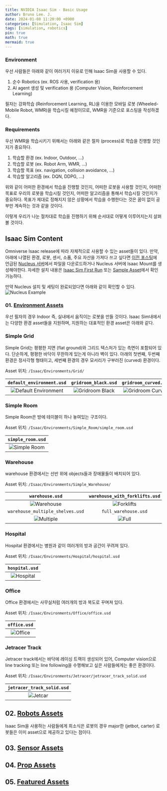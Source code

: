 ```yaml
---
title: NVIDIA Isaac Sim - Basic Usage
author: Bruno Lee. J.
date: 2024-01-08 11:20:00 +0900
categories: [Simulation, Isaac Sim]
tags: [simulation, robotics]
pin: true
math: true
mermaid: true
---
```


### Environment
우선 사람들은 아래와 같이 여러가지 이유로 인해 Isaac Sim을 사용할 수 있다.
1. 순수 Robotics (ex. ROS 사용, verification 용)
2. AI agent 생성 및 verification 용 (Computer Vision, Reinforcement Learning)

필자는 강화학습 (Reinforcement Learning, RL)을 이용한 모바일 로봇 (Wheeled-Mobile Robot, WMR)을 학습시킬 예정이므로, WMR을 기준으로 포스팅을 작성하겠다.

### Requirements
우선 WMR을 학습시키기 위해서는 아래와 같은 절차 (process)로 학습을 진행할 것인지가 중요하다.
1. 학습할 환경 (ex. Indoor, Outdoor, ...)
2. 학습할 로봇 (ex. Robot Arm, WMR, ...)
3. 학습할 목표 (ex. navigation, collision avoidance, ...)
4. 학습할 알고리즘 (ex. DQN, DDPG, ...)

위와 같이 어떠한 환경에서 학습을 진행할 것인지, 어떠한 로봇을 사용할 것인지, 어떠한 목표로 우리의 로봇을 학습시킬 것인지, 어떠한 알고리즘을 통해서 학습시킬 것인지가 중요하다. 목표가 제대로 정해지지 않은 상황에서 학습을 수행한다는 것은 꿈이 없이 공부만 계속하는 것과 같을 것이다.

이렇게 우리가 나눈 절차대로 학습을 진행하기 위해 순서대로 어떻게 이루어지는지 살펴볼 것이다.

## Isaac Sim Content
Omniverse Isaac release에 따라 자체적으로 사용할 수 있는 asset들이 있다. 만약, 아래에 나열된 환경, 로봇, 센서, 소품, 주요 자산을 가져다 쓰고 싶다면 [이전 포스팅](https://brunoleej.github.io/posts/isaac-sim1/)에 언급된 [Nucleus 서버](https://docs.omniverse.nvidia.com/nucleus/latest/index.html)에서 파일을 다운로드하거나 Nucleus 서버에 Isaac Mount를 생성해야한다. 자세한 설치 내용은 [Isaac Sim First Run](https://docs.omniverse.nvidia.com/isaacsim/latest/installation/install_workstation.html#isaac-sim-setup-native-main) 또는 [Sample Asset](https://docs.omniverse.nvidia.com/isaacsim/latest/installation/install_faq.html#isaac-sim-setup-nucleus-add-assets-mount)에서 확인가능하다.

만약 Nucleus 설치 및 세팅이 완료되었다면 아래와 같이 확인할 수 있다.
![Nucleus Example](https://github.com/brunoleej/brunoleej.github.io/blob/main/assets/img/nucleus_example.PNG?raw=true)

### 01. [Environment Assets](https://docs.omniverse.nvidia.com/isaacsim/latest/features/environment_setup/assets/usd_assets_environments.html)
우선 필자의 경우 Indoor 즉, 실내에서 움직이는 로봇을 만들 것이다. Isaac Sim내에서는 다양한 환경 asset들을 지원하며, 지원하는 대표적인 환경 asset은 아래와 같다.

### Simple Grid

Simple Grid는 평평한 지면 (flat ground)와 그리드 텍스처가 있는 측면이 포함되어 있다. 단순하게, 평평한 바닥이 무한하게 있는게 아니라 벽이 있다. 아래의 첫번째, 두번째 환경은 정사각형 형태이고, 세번쨰 환경의 경우 모서리가 구부러진 (curved) 환경이다.

Asset 위치: `/Isaac/Environments/Grid/`

|                                                    `default_environment.usd`                                                     |                                                  `gridroom_black.usd`                                                    |                                                   `gridroom_curved.usd`                                                    |
|:------------------------------------------------------------------------------------------------------------------------------:|:-----------------------------------------------------------------------------------------------------------------------:|:------------------------------------------------------------------------------------------------------------------------:|
|  ![Default Environment](https://github.com/brunoleej/brunoleej.github.io/blob/main/assets/img/default_grid_room.png?raw=true)  |  ![Gridroom Black](https://github.com/brunoleej/brunoleej.github.io/blob/main/assets/img/gridroom_black.png?raw=true)   |  ![Gridroom Curved](https://github.com/brunoleej/brunoleej.github.io/blob/main/assets/img/gridroom_curved.png?raw=true)  |

### Simple Room
Simple Room은 방에 테이블이 하나 놓여있는 구조이다.

Asset 위치: `/Isaac/Environments/Simple_Room/simple_room.usd`

|                                               `simple_room.usd`                                                |
|:--------------------------------------------------------------------------------------------------------------:|
| ![Simple Room](https://github.com/brunoleej/brunoleej.github.io/blob/main/assets/img/simple_room.png?raw=true) |


### Warehouse

warehouse 환경에서는 선반 위에 objects들과 장애물들이 배치되어 있다.

Asset 위치: `/Isaac/Environments/Simple_Warehouse/`

|                                                  `warehouse.usd`                                                  |                                              `warehouse_with_forklifts.usd`                                               |
|:-----------------------------------------------------------------------------------------------------------------:|:-------------------------------------------------------------------------------------------------------------------------:|
|    ![Warehouse](https://github.com/brunoleej/brunoleej.github.io/blob/main/assets/img/warehouse.png?raw=true)     | ![Forklifts](https://github.com/brunoleej/brunoleej.github.io/blob/main/assets/img/warehouse_with_forklifts.png?raw=true) |
|                                         `warehouse_multiple_shelves.usd`                                          |                                                   `full_warehouse.usd`                                                    |
| ![Multiple](https://github.com/brunoleej/brunoleej.github.io/blob/main/assets/img/warehouse_multiple_shelves.png?raw=true) |       ![Full](https://github.com/brunoleej/brunoleej.github.io/blob/main/assets/img/full_warehouse.png?raw=true)       |


### Hospital

Hospital 환경에서는 병원과 같이 여러개의 방과 공간이 꾸려져 있다.

Asset 위치: `/Isaac/Environments/Hospital/hospital.usd`

|                                              `hospital.usd`                                              |
|:--------------------------------------------------------------------------------------------------------:|
| ![Hospital](https://github.com/brunoleej/brunoleej.github.io/blob/main/assets/img/hospital.png?raw=true) |


### Office

Office 환경에서는 사무실처럼 여러개의 방과 복도로 꾸며져 있다.

Asset 위치: `/Isaac/Environments/Office/office.usd`

|                                             `office.usd`                                             |
|:----------------------------------------------------------------------------------------------------:|
| ![Office](https://github.com/brunoleej/brunoleej.github.io/blob/main/assets/img/office.png?raw=true) |

### Jetracer Track

Jetracer track에서는 바닥에 레이싱 트랙이 생성되어 있어, Computer vision으로 line tracking 또는 line following을 수행해보고 싶은 사람들에게는 좋은 환경이다.

Asset 위치: `/Isaac/Environments/Jetracer/jetracer_track_solid.usd`

|                                             `jetracer_track_solid.usd`                                             |
|:----------------------------------------------------------------------------------------------------:|
| ![Jetcar](https://github.com/brunoleej/brunoleej.github.io/blob/main/assets/img/jetracer_track_solid.png?raw=true) |

## 02. [Robots Assets](https://docs.omniverse.nvidia.com/isaacsim/latest/features/environment_setup/assets/usd_assets_robots.html#isaac-assets-robots)

Isaac Sim을 사용하는 사람들에게 희소식은 로봇의 경우 major한 (jetbot, carter) 로봇들은 이미 asset으로 제공하고 있다는 점이다.

## 03. [Sensor Assets](https://docs.omniverse.nvidia.com/isaacsim/latest/features/environment_setup/assets/usd_assets_sensors.html#isaac-assets-sensors)

## 04. [Prop Assets](https://docs.omniverse.nvidia.com/isaacsim/latest/features/environment_setup/assets/usd_assets_props.html#isaac-assets-props)

## 05. [Featured Assets](https://docs.omniverse.nvidia.com/isaacsim/latest/features/environment_setup/assets/usd_assets_featured.html#isaac-assets-featured)

